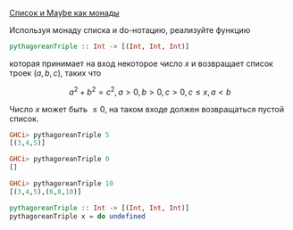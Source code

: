 [Список и Maybe как монады](https://stepik.org/lesson/8439/step/8)

Используя монаду списка и do-нотацию, реализуйте функцию  
```haskell
pythagoreanTriple :: Int -> [(Int, Int, Int)]
```  
  
которая принимает на вход некоторое число $x$ и возвращает список троек $(a, b, c)$, таких что  
  
$$a^2+b^2=c^2, a > 0, b > 0, c > 0, c \le x, a < b$$  
  
Число $x$ может быть $\le0$, на таком входе должен возвращаться пустой список.  
  
```haskell
GHCi> pythagoreanTriple 5
[(3,4,5)]

GHCi> pythagoreanTriple 0
[]

GHCi> pythagoreanTriple 10
[(3,4,5),(6,8,10)]
```  
  
```haskell
pythagoreanTriple :: Int -> [(Int, Int, Int)]
pythagoreanTriple x = do undefined
```
